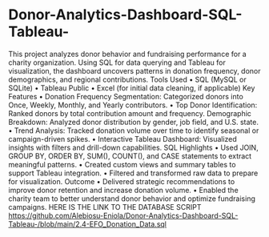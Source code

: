 # Donor-Analytics-Dashboard-SQL-Tableau-
This project analyzes donor behavior and fundraising performance for a charity organization. Using SQL for data querying and Tableau for visualization, the dashboard uncovers patterns in donation frequency, donor demographics, and regional contributions.
  Tools Used
• 	SQL (MySQL or SQLite)
• 	Tableau Public
• 	Excel (for initial data cleaning, if applicable)
  Key Features
• 	Donation Frequency Segmentation: Categorized donors into Once, Weekly, Monthly, and Yearly contributors.
• 	Top Donor Identification: Ranked donors by total contribution amount and frequency.
	Demographic Breakdown: Analyzed donor distribution by gender, job field, and U.S. state.
• 	Trend Analysis: Tracked donation volume over time to identify seasonal or campaign-driven spikes.
• 	Interactive Tableau Dashboard: Visualized insights with filters and drill-down capabilities.
  SQL Highlights
• 	Used JOIN, GROUP BY, ORDER BY, SUM(), COUNT(), and CASE statements to extract meaningful patterns.
• 	Created custom views and summary tables to support Tableau integration.
• 	Filtered and transformed raw data to prepare for visualization.
  Outcome
• 	Delivered strategic recommendations to improve donor retention and increase donation volume.
• 	Enabled the charity team to better understand donor behavior and optimize fundraising campaigns.
HERE IS THE LINK TO THE DATABASE SCRIPT
https://github.com/Alebiosu-Eniola/Donor-Analytics-Dashboard-SQL-Tableau-/blob/main/2.4-EFO_Donation_Data.sql

